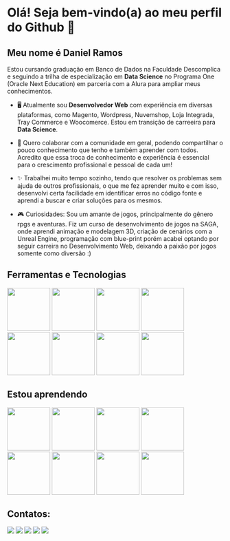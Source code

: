 # Olá! Seja bem-vindo(a) ao meu perfil do Github 👋
## Meu nome é Daniel Ramos

<p>Estou cursando graduação em Banco de Dados na Faculdade Descomplica e seguindo a trilha de especialização em <strong>Data Science</strong> no Programa One (Oracle Next Education) em parceria com a Alura para ampliar meus conhecimentos.</p>

- 🖥️ Atualmente sou <strong>Desenvolvedor Web</strong> com experiência em diversas plataformas, como Magento, Wordpress, Nuvemshop, Loja Integrada, Tray Commerce e Woocomerce. Estou em transição de carreeira para <strong>Data Science</strong>.

- 🚀 Quero colaborar com a comunidade em geral, podendo compartilhar o pouco conhecimento que tenho e também aprender com todos. Acredito que essa troca de conhecimento e experiência é essencial para o crescimento profissional e pessoal de cada um!

- ✨ Trabalhei muito tempo sozinho, tendo que resolver os problemas sem ajuda de outros profissionais, o que me fez aprender muito e com isso, desenvolvi certa facilidade em identificar erros no código fonte e aprendi a buscar e criar soluções para os mesmos.

- 🎮 Curiosidades: Sou um amante de jogos, principalmente do gênero rpgs e aventuras. Fiz um curso de desenvolvimento de jogos na SAGA, onde aprendi animação e modelagem 3D, criação de cenários com a Unreal Engine, programação com blue-print porém acabei optando por seguir carreira no Desenvolvimento Web, deixando a paixão por jogos somente como diversão :) 

## Ferramentas e Tecnologias

<img src="https://cdn.jsdelivr.net/gh/devicons/devicon@latest/icons/html5/html5-plain-wordmark.svg" width="100px"/> <img src="https://cdn.jsdelivr.net/gh/devicons/devicon@latest/icons/css3/css3-plain-wordmark.svg" width="100px"/> <img src="https://cdn.jsdelivr.net/gh/devicons/devicon@latest/icons/javascript/javascript-plain.svg" width="100px"/> <img src="https://cdn.jsdelivr.net/gh/devicons/devicon@latest/icons/react/react-original-wordmark.svg" width="100px"/> <img src="https://cdn.jsdelivr.net/gh/devicons/devicon@latest/icons/magento/magento-original.svg" width="100px"/> <img src="https://cdn.jsdelivr.net/gh/devicons/devicon@latest/icons/php/php-original.svg" width="100px"/> <img src="https://cdn.jsdelivr.net/gh/devicons/devicon@latest/icons/mysql/mysql-original-wordmark.svg" width="100px"/> <img src="https://cdn.jsdelivr.net/gh/devicons/devicon@latest/icons/vuejs/vuejs-original-wordmark.svg" width="100px"/>
          

## Estou aprendendo
<img src="https://cdn.jsdelivr.net/gh/devicons/devicon@latest/icons/python/python-original-wordmark.svg" width="100px"/> <img src="https://cdn.jsdelivr.net/gh/devicons/devicon@latest/icons/pandas/pandas-original-wordmark.svg" width="100px"/> <img src="https://cdn.jsdelivr.net/gh/devicons/devicon@latest/icons/matplotlib/matplotlib-original.svg" width="100px"/> <img src="https://cdn.jsdelivr.net/gh/devicons/devicon@latest/icons/numpy/numpy-original-wordmark.svg" width="100px"/> <img src="https://cdn.jsdelivr.net/gh/devicons/devicon@latest/icons/apachespark/apachespark-original-wordmark.svg" width="100px"/> <img src="https://cdn.jsdelivr.net/gh/devicons/devicon@latest/icons/tensorflow/tensorflow-original.svg" width="100px"/>  <img src="https://cdn.jsdelivr.net/gh/devicons/devicon@latest/icons/anaconda/anaconda-original-wordmark.svg" width="100px"/> <img src="https://cdn.jsdelivr.net/gh/devicons/devicon@latest/icons/jupyter/jupyter-original-wordmark.svg" width="100px"/>
          

## Contatos:

<div>
<a href="https://www.youtube.com/@GuMaLoKo" target="_blank"><img loading="lazy" src="https://img.shields.io/badge/YouTube-FF0000?style=for-the-badge&logo=youtube&logoColor=white" target="_blank"></a>
<a href="https://instagram.com/danielgramos91" target="_blank"><img loading="lazy" src="https://img.shields.io/badge/-Instagram-%23E4405F?style=for-the-badge&logo=instagram&logoColor=white" target="_blank"></a>
<a href="https://www.twitch.tv/gumaloko_" target="_blank"><img loading="lazy" src="https://img.shields.io/badge/Twitch-9146FF?style=for-the-badge&logo=twitch&logoColor=white" target="_blank"></a>
<a href = "mailto:gumaloko@gmail.com"><img loading="lazy" src="https://img.shields.io/badge/Gmail-D14836?style=for-the-badge&logo=gmail&logoColor=white" target="_blank"></a>
<a href="https://www.linkedin.com/in/daniel-gramos" target="_blank"><img loading="lazy" src="https://img.shields.io/badge/-LinkedIn-%230077B5?style=for-the-badge&logo=linkedin&logoColor=white" target="_blank"></a>   
</div>

          





<!--  
**daniel-gramos/daniel-gramos** is a ✨ _special_ ✨ repository because its `README.md` (this file) appears on your GitHub profile.

Here are some ideas to get you started:

- 🔭 I’m currently working on ...
- 🌱 I’m currently learning ...
- 👯 I’m looking to collaborate on ...
- 🤔 I’m looking for help with ...
- 💬 Ask me about ...
- 📫 How to reach me: ...
- 😄 Pronouns: ...
- ⚡ Fun fact: ...
-->
